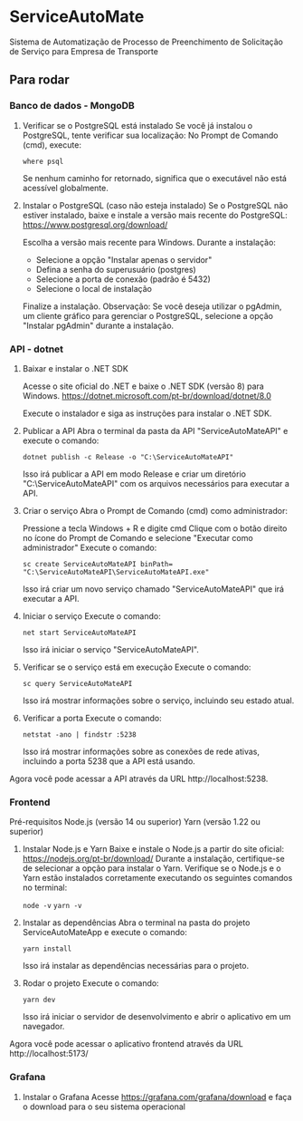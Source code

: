 # ServiceAutoMate
Sistema de Automatização de Processo de Preenchimento de Solicitação de Serviço para Empresa de Transporte

## Para rodar

### Banco de dados - MongoDB

1. Verificar se o PostgreSQL está instalado
    Se você já instalou o PostgreSQL, tente verificar sua localização:
    No Prompt de Comando (cmd), execute:

    ```where psql```

    Se nenhum caminho for retornado, significa que o executável não está acessível globalmente.

2. Instalar o PostgreSQL (caso não esteja instalado)
    Se o PostgreSQL não estiver instalado, baixe e instale a versão mais recente do PostgreSQL:
    https://www.postgresql.org/download/

    Escolha a versão mais recente para Windows. Durante a instalação:
     - Selecione a opção "Instalar apenas o servidor"
     - Defina a senha do superusuário (postgres)
     - Selecione a porta de conexão (padrão é 5432)
     - Selecione o local de instalação

    Finalize a instalação.
     Observação: Se você deseja utilizar o pgAdmin, um cliente gráfico para gerenciar o PostgreSQL, selecione a opção "Instalar pgAdmin" durante a instalação.

### API - dotnet

1. Baixar e instalar o .NET SDK

    Acesse o site oficial do .NET e baixe o .NET SDK (versão 8) para Windows.
    https://dotnet.microsoft.com/pt-br/download/dotnet/8.0

    Execute o instalador e siga as instruções para instalar o .NET SDK.

2. Publicar a API
    Abra o terminal da pasta da API "ServiceAutoMateAPI" e execute o comando:

    ```dotnet publish -c Release -o "C:\ServiceAutoMateAPI"```

    Isso irá publicar a API em modo Release e criar um diretório "C:\ServiceAutoMateAPI" com os arquivos necessários para executar a API.

3. Criar o serviço
    Abra o Prompt de Comando (cmd) como administrador:

    Pressione a tecla Windows + R e digite cmd
    Clique com o botão direito no ícone do Prompt de Comando e selecione "Executar como administrador"
    Execute o comando:

    ```sc create ServiceAutoMateAPI binPath= "C:\ServiceAutoMateAPI\ServiceAutoMateAPI.exe"```

    Isso irá criar um novo serviço chamado "ServiceAutoMateAPI" que irá executar a API.

4. Iniciar o serviço
    Execute o comando:

    ```net start ServiceAutoMateAPI```

    Isso irá iniciar o serviço "ServiceAutoMateAPI".

5. Verificar se o serviço está em execução
    Execute o comando:

    ```sc query ServiceAutoMateAPI```

    Isso irá mostrar informações sobre o serviço, incluindo seu estado atual.

6. Verificar a porta
    Execute o comando:

    ```netstat -ano | findstr :5238```

    Isso irá mostrar informações sobre as conexões de rede ativas, incluindo a porta 5238 que a API está usando.

Agora você pode acessar a API através da URL http://localhost:5238.

### Frontend

Pré-requisitos
    Node.js (versão 14 ou superior)
    Yarn (versão 1.22 ou superior)

1. Instalar Node.js e Yarn
    Baixe e instale o Node.js a partir do site oficial: <https://nodejs.org/pt-br/download/>
    Durante a instalação, certifique-se de selecionar a opção para instalar o Yarn.
    Verifique se o Node.js e o Yarn estão instalados corretamente executando os seguintes comandos no terminal:
    
    ```node -v```
    ```yarn -v```

2. Instalar as dependências
    Abra o terminal na pasta do projeto ServiceAutoMateApp e execute o comando:

    ```yarn install```

    Isso irá instalar as dependências necessárias para o projeto.

3. Rodar o projeto
    Execute o comando:

    ```yarn dev```

    Isso irá iniciar o servidor de desenvolvimento e abrir o aplicativo em um navegador.

Agora você pode acessar o aplicativo frontend através da URL http://localhost:5173/

### Grafana

1. Instalar o Grafana
    Acesse https://grafana.com/grafana/download e faça o download para o seu sistema operacional